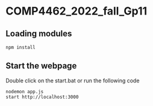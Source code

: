 # COMP4462_2022_fall_Gp11

## Loading modules
`npm install`

## Start the webpage
Double click on the start.bat
or run the following code
```
nodemon app.js
start http://localhost:3000
```